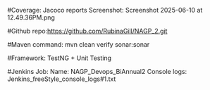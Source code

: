 #Coverage:
Jacoco reports
Screenshot: Screenshot 2025-06-10 at 12.49.36PM.png

#Github repo:https://github.com/RubinaGill/NAGP_2.git

#Maven command: mvn clean verify sonar:sonar

#Framework: TestNG + Unit Testing

#Jenkins Job:
Name: NAGP_Devops_BiAnnual2
Console logs: Jenkins_freeStyle_console_logs#1.txt